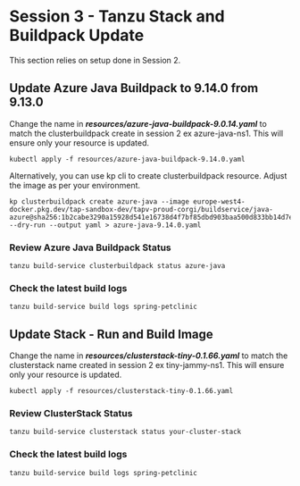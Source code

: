 # Session 3 - Tanzu Stack and Buildpack Update
This section relies on setup done in Session 2. 

## Update Azure Java Buildpack to 9.14.0 from 9.13.0
Change the name in ***resources/azure-java-buildpack-9.0.14.yaml*** to match the clusterbuildpack create in session 2 ex azure-java-ns1. This will ensure only your resource is updated.
```shell
kubectl apply -f resources/azure-java-buildpack-9.14.0.yaml
```
Alternatively, you can use kp cli to create clusterbuildpack resource. Adjust the image as per your environment. 
```shell
kp clusterbuildpack create azure-java --image europe-west4-docker.pkg.dev/tap-sandbox-dev/tapv-proud-corgi/buildservice/java-azure@sha256:1b2cabe3290a15928d541e16738d4f7bf85dbd903baa500d833bb14d7e08f082  --dry-run --output yaml > azure-java-9.14.0.yaml
```
### Review Azure Java Buildpack Status
```shell
tanzu build-service clusterbuildpack status azure-java
```
### Check the latest build logs
```shell
tanzu build-service build logs spring-petclinic
```
## Update Stack - Run and Build Image
Change the name in ***resources/clusterstack-tiny-0.1.66.yaml*** to match the clusterstack name created in session 2 ex tiny-jammy-ns1. This will ensure only your resource is updated.
```shell
kubectl apply -f resources/clusterstack-tiny-0.1.66.yaml
```
### Review ClusterStack Status
```shell
tanzu build-service clusterstack status your-cluster-stack
```
### Check the latest build logs
```shell
tanzu build-service build logs spring-petclinic
```
